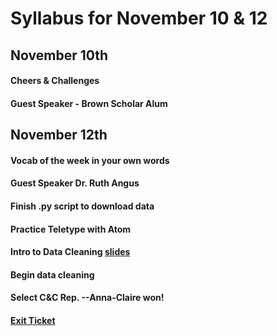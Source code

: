 # Syllabus for November 10 & 12


## November 10th
#### Cheers & Challenges
#### Guest Speaker - Brown Scholar Alum



## November 12th
#### Vocab of the week in your own words
#### Guest Speaker Dr. Ruth Angus
#### Finish .py script to download data
#### Practice Teletype with Atom
#### Intro to Data Cleaning [slides](https://docs.google.com/presentation/d/1ebcwL3JGQHAtuCZh_58l_6WEsm4OBVvYowi-IEdRCPQ/edit?usp=sharing) 
#### Begin data cleaning 
#### Select C&C Rep. --Anna-Claire won!
#### [Exit Ticket](https://docs.google.com/forms/d/e/1FAIpQLSfhexyVY226Fo7eyEtHve_MwAFkbjSh_eVrbftjhPyLBquDqQ/viewform?usp=sf_link)
